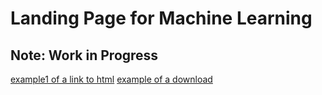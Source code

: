 # Landing Page for Machine Learning
## Note: Work in Progress
[example1 of a link to html](spare_parts.html)
[example of a download](sample_code_html_javascript.pdf)
